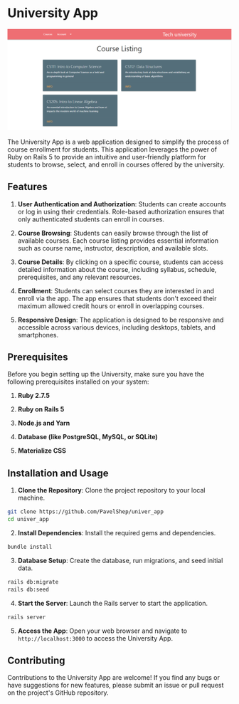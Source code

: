 # University App

![univer_app](https://raw.githubusercontent.com/PavelShep/PavelShep/main/uploads/univer_app.png)

The University App is a web application designed to simplify the process of course enrollment for students. This application leverages the power of Ruby on Rails 5 to provide an intuitive and user-friendly platform for students to browse, select, and enroll in courses offered by the university.

## Features

1. **User Authentication and Authorization**: Students can create accounts or log in using their credentials. Role-based authorization ensures that only authenticated students can enroll in courses.

2. **Course Browsing**: Students can easily browse through the list of available courses. Each course listing provides essential information such as course name, instructor, description, and available slots.

3. **Course Details**: By clicking on a specific course, students can access detailed information about the course, including syllabus, schedule, prerequisites, and any relevant resources.

4. **Enrollment**: Students can select courses they are interested in and enroll via the app. The app ensures that students don't exceed their maximum allowed credit hours or enroll in overlapping courses.

5. **Responsive Design**: The application is designed to be responsive and accessible across various devices, including desktops, tablets, and smartphones.

## Prerequisites

Before you begin setting up the University, make sure you have the following prerequisites installed on your system:

1. **Ruby 2.7.5**

2. **Ruby on Rails 5**

3. **Node.js and Yarn**

4. **Database (like PostgreSQL, MySQL, or SQLite)**

5. **Materialize CSS**


## Installation and Usage

1. **Clone the Repository**: Clone the project repository to your local machine.

```bash
git clone https://github.com/PavelShep/univer_app
cd univer_app
```

2. **Install Dependencies**: Install the required gems and dependencies.

```bash
bundle install
```

3. **Database Setup**: Create the database, run migrations, and seed initial data.

```bash
rails db:migrate
rails db:seed
```

4. **Start the Server**: Launch the Rails server to start the application.

```bash
rails server
```

5. **Access the App**: Open your web browser and navigate to `http://localhost:3000` to access the University App.

## Contributing

Contributions to the University App are welcome! If you find any bugs or have suggestions for new features, please submit an issue or pull request on the project's GitHub repository.
